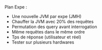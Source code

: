 Plan Expe :

- Une nouvelle JVM par expe (JMH)
- Chauffer la JVM avec 20% des requêtes
- Permutation des query avant interrogation
- Même requêtes dans le même ordre
- Tps de réponse (utilisateur et réel)
- Tester sur plusieurs hardwares
